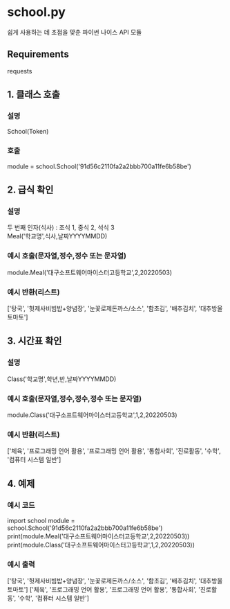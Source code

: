 # school.py
쉽게 사용하는 데 초점을 맞춘 파이썬 나이스 API 모듈

## Requirements
requests

## 1. 클래스 호출
### 설명
School(Token)
### 호출
module = school.School('91d56c2110fa2a2bbb700a11fe6b58be')

## 2. 급식 확인
### 설명
두 번째 인자(식사) : 조식 1, 중식 2, 석식 3</br>
Meal('학교명',식사,날짜YYYYMMDD)
### 예시 호출(문자열,정수,정수 또는 문자열)
module.Meal('대구소프트웨어마이스터고등학교',2,20220503)
### 예시 반환(리스트)
['탕국', '헛제사비빔밥+양념장', '눈꽃로제돈까스/소스', '함초김', '배추김치', '대추방울토마토']

## 3. 시간표 확인
### 설명
Class('학교명',학년,반,날짜YYYYMMDD)
### 예시 호출(문자열,정수,정수,정수 또는 문자열)
module.Class('대구소프트웨어마이스터고등학교',1,2,20220503)
### 예시 반환(리스트)
['체육', '프로그래밍 언어 활용', '프로그래밍 언어 활용', '통합사회', '진로활동', '수학', '컴퓨터 시스템 일반']

## 4. 예제
### 예시 코드
import school
module = school.School('91d56c2110fa2a2bbb700a11fe6b58be')
print(module.Meal('대구소프트웨어마이스터고등학교',2,20220503))
print(module.Class('대구소프트웨어마이스터고등학교',1,2,20220503))
### 예시 출력
['탕국', '헛제사비빔밥+양념장', '눈꽃로제돈까스/소스', '함초김', '배추김치', '대추방울토마토']
['체육', '프로그래밍 언어 활용', '프로그래밍 언어 활용', '통합사회', '진로활동', '수학', '컴퓨터 시스템 일반']

